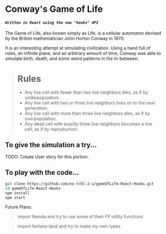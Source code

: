 # Conway's Game of Life
#### *```Written in React using the new "hooks" API```*

The Game of Life, also known simply as Life, is a cellular automaton devised by the British mathematician John Horton Conway in 1970.

It is an interesting attempt at simulating civilization. Using a hand full of rules, an infinite plane, and an arbitrary amount of time, Conway was able to simulate birth, death, and some weird patterns in the in-between.

># Rules
>* Any live cell with fewer than two live neighbors dies, as if by underpopulation.
>* Any live cell with two or three live neighbors lives on to the next generation.
>* Any live cell with more than three live neighbors dies, as if by overpopulation.
>* Any dead cell with exactly three live neighbors becomes a live cell, as if by reproduction.

## To give the simulation a try...
TODO: Create User story for this portion.

## To play with the code...

```sh
git clone https://github.com/no-trbl-2-u/gameOfLife-React-Hooks.git
cd gameOfLife-React-Hooks
npm install
npm start
```

Future Plans:
> import Ramda and try to use some of their FP utility functions

> import fantasy-land and try to make my own types